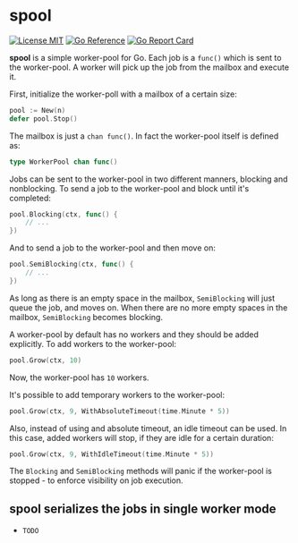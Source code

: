 # spool

[![License MIT](https://img.shields.io/badge/License-MIT-blue.svg)](http://opensource.org/licenses/MIT)
[![Go Reference](https://pkg.go.dev/badge/github.com/dc0d/spool.svg)](https://pkg.go.dev/github.com/dc0d/spool)
[![Go Report Card](https://goreportcard.com/badge/github.com/dc0d/spool)](https://goreportcard.com/report/github.com/dc0d/spool)


**spool** is a simple worker-pool for Go. Each job is a `func()` which is sent to the worker-pool. A worker will pick up the job from the mailbox and execute it.

First, initialize the worker-poll with a mailbox of a certain size:

```go
pool := New(n)
defer pool.Stop()
```

The mailbox is just a `chan func()`. In fact the worker-pool itself is defined as:

```go
type WorkerPool chan func()
```

Jobs can be sent to the worker-pool in two different manners, blocking and nonblocking. To send a job to the worker-pool and block until it's completed:

```go
pool.Blocking(ctx, func() {
    // ...
})
```

And to send a job to the worker-pool and then move on:

```go
pool.SemiBlocking(ctx, func() {
    // ...
})
```

As long as there is an empty space in the mailbox, `SemiBlocking` will just queue the job, and moves on. When there are no more empty spaces in the mailbox, `SemiBlocking` becomes blocking.

A worker-pool by default has no workers and they should be added explicitly. To add workers to the worker-pool:

```go
pool.Grow(ctx, 10)
```

Now, the worker-pool has `10` workers.

It's possible to add temporary workers to the worker-pool:

```go
pool.Grow(ctx, 9, WithAbsoluteTimeout(time.Minute * 5))
```

Also, instead of using and absolute timeout, an idle timeout can be used. In this case, added workers will stop, if they are idle for a certain duration:

```go
pool.Grow(ctx, 9, WithIdleTimeout(time.Minute * 5))
```

The `Blocking` and `SemiBlocking` methods will panic if the worker-pool is stopped - to enforce visibility on job execution.

## spool serializes the jobs in single worker mode

- `TODO`

